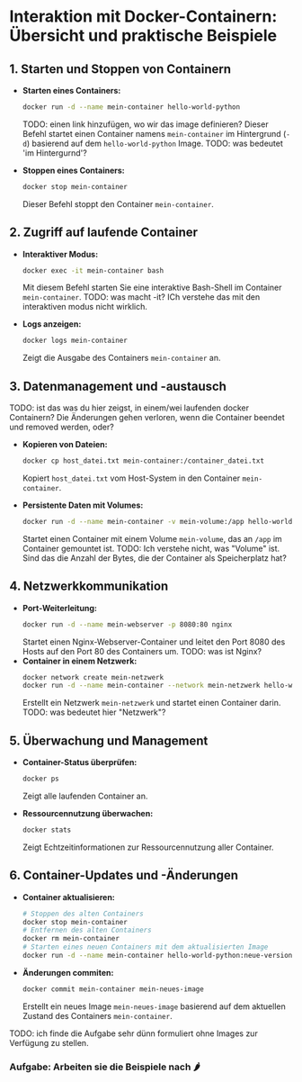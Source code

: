 # Interaktion mit Docker-Containern: Übersicht und praktische Beispiele

## 1. Starten und Stoppen von Containern

- **Starten eines Containers:**
  ```bash
  docker run -d --name mein-container hello-world-python
  ```
  TODO: einen link hinzufügen, wo wir das image definieren?
  Dieser Befehl startet einen Container namens `mein-container` im Hintergrund (`-d`) basierend auf
  dem `hello-world-python` Image.
TODO: was bedeutet 'im Hintergurnd'?

- **Stoppen eines Containers:**
  ```bash
  docker stop mein-container
  ```
  Dieser Befehl stoppt den Container `mein-container`.

## 2. Zugriff auf laufende Container

- **Interaktiver Modus:**
  ```bash
  docker exec -it mein-container bash
  ```
  Mit diesem Befehl starten Sie eine interaktive Bash-Shell im Container `mein-container`.
TODO: was macht -it? ICh verstehe das mit den interaktiven modus nicht wirklich.

- **Logs anzeigen:**
  ```bash
  docker logs mein-container
  ```
  Zeigt die Ausgabe des Containers `mein-container` an.

## 3. Datenmanagement und -austausch

TODO: ist das was du hier zeigst, in einem/wei laufenden docker Containern? Die Änderungen gehen
verloren, wenn die Container beendet und removed werden, oder?

- **Kopieren von Dateien:**
  ```bash
  docker cp host_datei.txt mein-container:/container_datei.txt
  ```
  Kopiert `host_datei.txt` vom Host-System in den Container `mein-container`.

- **Persistente Daten mit Volumes:**
  ```bash
  docker run -d --name mein-container -v mein-volume:/app hello-world-python
  ```
  Startet einen Container mit einem Volume `mein-volume`, das an `/app` im Container gemountet ist.
TODO: Ich verstehe nicht, was "Volume" ist. Sind das die Anzahl der Bytes, die der Container als Speicherplatz hat?
## 4. Netzwerkkommunikation

- **Port-Weiterleitung:**
  ```bash
  docker run -d --name mein-webserver -p 8080:80 nginx
  ```
  Startet einen Nginx-Webserver-Container und leitet den Port 8080 des Hosts auf den Port 80 des Containers um.
TODO: was ist Nginx?
- **Container in einem Netzwerk:**
  ```bash
  docker network create mein-netzwerk
  docker run -d --name mein-container --network mein-netzwerk hello-world-python
  ```
  Erstellt ein Netzwerk `mein-netzwerk` und startet einen Container darin.
TODO: was bedeutet hier "Netzwerk"?
## 5. Überwachung und Management

- **Container-Status überprüfen:**
  ```bash
  docker ps
  ```
  Zeigt alle laufenden Container an.

- **Ressourcennutzung überwachen:**
  ```bash
  docker stats
  ```
  Zeigt Echtzeitinformationen zur Ressourcennutzung aller Container.

## 6. Container-Updates und -Änderungen

- **Container aktualisieren:**
  ```bash
  # Stoppen des alten Containers
  docker stop mein-container
  # Entfernen des alten Containers
  docker rm mein-container
  # Starten eines neuen Containers mit dem aktualisierten Image
  docker run -d --name mein-container hello-world-python:neue-version
  ```

- **Änderungen commiten:**
  ```bash
  docker commit mein-container mein-neues-image
  ```
  Erstellt ein neues Image `mein-neues-image` basierend auf dem aktuellen Zustand des Containers `mein-container`.

TODO: ich finde die Aufgabe sehr dünn formuliert ohne Images zur Verfügung zu stellen.
### **Aufgabe: Arbeiten sie die Beispiele nach 🌶️**